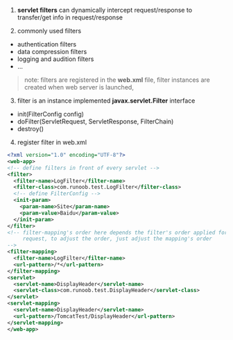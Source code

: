 1. **servlet filters** can dynamically intercept request/response to transfer/get info in request/response

2. commonly used filters
- authentication filters
- data compression filters
- logging and audition filters
- ...
> note: filters are registered in the **web.xml** file, filter instances are created when web server is launched,

3. filter is an instance implemented **javax.servlet.Filter** interface
- init(FilterConfig config)
- doFilter(ServletRequest, ServletResponse, FilterChain)
- destroy()

4. register filter in web.xml
```xml
<?xml version="1.0" encoding="UTF-8"?>  
<web-app> 
<!-- define filters in front of every servlet --> 
<filter>
  <filter-name>LogFilter</filter-name>
  <filter-class>com.runoob.test.LogFilter</filter-class>
  <!-- define FilterConfig -->
  <init-param>
    <param-name>Site</param-name>
    <param-value>Baidu</param-value>
  </init-param>
</filter>
<!-- filter-mapping's order here depends the filter's order applied for each
     request, to adjust the order, just adjust the mapping's order
-->
<filter-mapping>
  <filter-name>LogFilter</filter-name>
  <url-pattern>/*</url-pattern>
</filter-mapping>
<servlet>  
  <servlet-name>DisplayHeader</servlet-name>
  <servlet-class>com.runoob.test.DisplayHeader</servlet-class>  
</servlet>  
<servlet-mapping>  
  <servlet-name>DisplayHeader</servlet-name>
  <url-pattern>/TomcatTest/DisplayHeader</url-pattern>  
</servlet-mapping>  
</web-app>  
```
